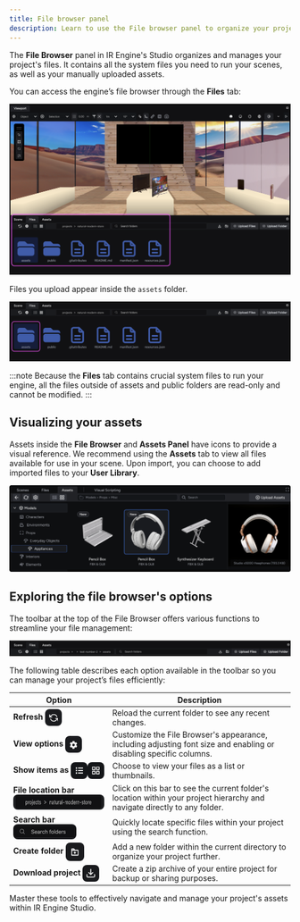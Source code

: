 ```yaml
---
title: File browser panel
description: Learn to use the File browser panel to organize your project files.
---
```


The **File Browser** panel in IR Engine's Studio organizes and manages your project's files. It contains all the system files you need to run your scenes, as well as your manually uploaded assets.

You can access the engine’s file browser through the **Files** tab:

![Location of the File browser panel](../../../../../assets/images/get-started/ir-engine-studio/studio-interface/file-browser-panel/file-browser-panel-location.png)

Files you upload appear inside the `assets` folder.

![View of the assets folder](../../../../../assets/images/get-started/ir-engine-studio/studio-interface/file-browser-panel/assets-folder-view.png)

:::note
Because the **Files** tab contains crucial system files to run your engine, all the files outside of assets  and public folders are read-only and cannot be modified.
:::

## Visualizing your assets

Assets inside the **File Browser** and **Assets Panel** have icons to provide a visual reference. We recommend using the **Assets** tab to view all files available for use in your scene. Upon import, you can choose to add imported files to your **User Library**.

![Files within a project and their thumbnail preview](../../../../../assets/images/get-started/ir-engine-studio/studio-interface/file-browser-panel/project-files-thumbnails.png)

## Exploring the file browser's options

The toolbar at the top of the File Browser offers various functions to streamline your file management:

![Toolbar in the File tab](../../../../../assets/images/get-started/ir-engine-studio/studio-interface/file-browser-panel/file-tab-toolbar.png)

The following table describes each option available in the toolbar so you can manage your project’s files efficiently:

| Option | Description |
| --- | --- |
| **Refresh** <img src="/src/assets/images/get-started/ir-engine-studio/studio-interface/file-browser-panel/refresh-button.png" alt="Refresh button" style="width: 30px; height: 30px; display: inline; vertical-align: middle; border-radius: 8px;"> | Reload the current folder to see any recent changes. |
| **View options** <img src="/src/assets/images/get-started/ir-engine-studio/studio-interface/file-browser-panel/view-options-button.png" alt="View options button" style="width: 30px; height: 30px; display: inline; vertical-align: middle; border-radius: 8px;"> | Customize the File Browser's appearance, including adjusting font size and enabling or disabling specific columns. |
| **Show items as** <img src="/src/assets/images/get-started/ir-engine-studio/studio-interface/file-browser-panel/list-view-button.png" alt="List view button" style="width: 30px; height: 30px; display: inline; vertical-align: middle; border-radius: 8px;"><img src="/src/assets/images/get-started/ir-engine-studio/studio-interface/file-browser-panel/thumbnails-view-button.png" alt="Thumbnails view button" style="width: 30px; height: 30px; display: inline; vertical-align: middle; border-radius: 8px;"> | Choose to view your files as a list or thumbnails. |
| **File location bar**<img src="/src/assets/images/get-started/ir-engine-studio/studio-interface/file-browser-panel/file-location-bar.png" alt="File location bar" style="height: 27px; display: inline; vertical-align: middle; border-radius: 8px;"> | Click on this bar to see the current folder's location within your project hierarchy and navigate directly to any folder. |
| **Search bar** <img src="/src/assets/images/get-started/ir-engine-studio/studio-interface/file-browser-panel/search-bar.png" alt="Search bar" style="height: 27px; display: inline; vertical-align: middle; border-radius: 8px;"> | Quickly locate specific files within your project using the search function. |
| **Create folder** <img src="/src/assets/images/get-started/ir-engine-studio/studio-interface/file-browser-panel/create-folder-button.png" alt="Create folder button" style="width: 33px; height: 33px; display: inline; vertical-align: middle; border-radius: 8px;"> | Add a new folder within the current directory to organize your project further. |
| **Download project** <img src="/src/assets/images/get-started/ir-engine-studio/studio-interface/file-browser-panel/download-project-button.png" alt="Download project button" style="width: 30px; height: 30px; display: inline; vertical-align: middle; border-radius: 8px;"> | Create a zip archive of your entire project for backup or sharing purposes. |

Master these tools to effectively navigate and manage your project's assets within IR Engine Studio.
